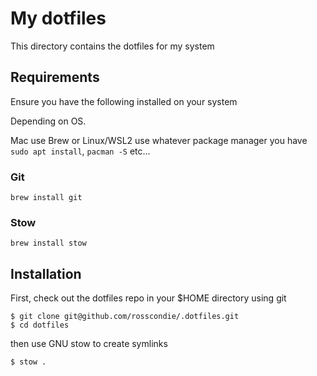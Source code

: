 # My dotfiles

This directory contains the dotfiles for my system

## Requirements

Ensure you have the following installed on your system

Depending on OS.

Mac use Brew or Linux/WSL2 use whatever package manager you have `sudo apt install`, `pacman -S` etc...

### Git

```
brew install git
```

### Stow

```
brew install stow
```

## Installation

First, check out the dotfiles repo in your $HOME directory using git

```
$ git clone git@github.com/rosscondie/.dotfiles.git
$ cd dotfiles
```

then use GNU stow to create symlinks

```
$ stow .
```
